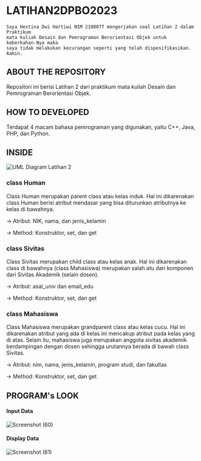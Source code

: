 # LATIHAN2DPBO2023
    Saya Hestina Dwi Hartiwi NIM 2108077 mengerjakan soal Latihan 2 dalam Praktikum
    mata kuliah Desain dan Pemrograman Berorientasi Objek untuk keberkahan-Nya maka 
    saya tidak melakukan kecurangan seperti yang telah dispesifikasikan. Aamin.
    
## ABOUT THE REPOSITORY
Repositori ini berisi Latihan 2 dari praktikum mata kuliah Desain dan Pemrograman Berorientasi Objek.

## HOW TO DEVELOPED
Terdapat 4 macam bahasa pemrograman yang digunakan, yaitu C++, Java, PHP, dan Python.

## INSIDE
![UML Diagram Latihan 2](https://user-images.githubusercontent.com/100210178/220074512-2276f8b7-dbf3-48be-9b43-2b0d69336d43.jpg)

### class Human
Class Human merupakan parent class atau kelas induk. Hal ini dikarenakan class Human berisi atribut mendasar yang bisa diturunkan atributnya ke kelas di bawahnya.
  
  -> Atribut: NIK, nama, dan jenis_kelamin
  
  -> Method: Konstruktor, set, dan get
  
### class Sivitas
Class Sivitas merupakan child class atau kelas anak. Hal ini dikarenakan class di bawahnya (class Mahasiswa) merupakan salah atu dari komponen dari Sivitas Akademik (selain dosen).

  -> Atribut: asal_univ dan email_edu
  
  -> Method: Konstruktor, set, dan get
  
### class Mahasiswa
Class Mahasiswa merupakan grandparent class atau kelas cucu. Hal ini dikarenakan atribut yang ada di kelas ini mencakup atribut pada kelas yang di atas. Selain itu, mahasiswa juga merupakan anggota sivitas akademik berdampingan dengan dosen sehingga urutannya berada di bawah class Sivitas.

  -> Atribut: nim, nama, jenis_kelamin, program studi, dan fakultas
  
  -> Method: Konstruktor, set, dan get

## PROGRAM's LOOK

#### Input Data
![Screenshot (60)](https://user-images.githubusercontent.com/100210178/220077017-087b8e0f-beb0-4008-9df8-cd4992d8c9a1.png)

#### Display Data
![Screenshot (61)](https://user-images.githubusercontent.com/100210178/220077043-71c529ce-ed86-450c-a65f-3a7722437984.png)
